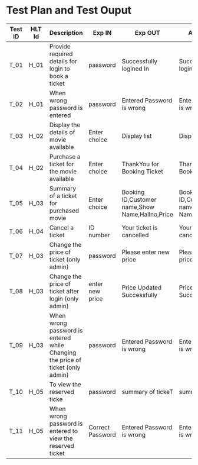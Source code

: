 # Test Plan and Test Ouput

|  Test ID |   HLT Id   |                                    Description                                |      Exp IN    |   Exp OUT   |    Actual OUT   | PASS/FAIL|
|----------|------------|-------------------------------------------------------------------------------|----------------|-------------|-----------------|----------|
|   T_01   |    H_01    | Provide required details for login to book a ticket                           |  password      |Successfully logined In | Successfully logined In	
|   T_02   |    H_01    | When wrong password is entered                                                |  password      |Entered Password is wrong | Entered Password is wrong	
|   T_03   |    H_02    | Display the details of movie available                                        | Enter choice   |Display list | Display list	
|   T_04   |    H_02    | Purchase a ticket for the movie available                                     | Enter choice   |ThankYou for Booking Ticket | ThankYou for Booking Ticket	
|   T_05   |    H_03    | Summary of a ticket for purchased movie                                       | Enter choice   |Booking ID,Customer name,Show Name,Hallno,Price | Booking ID,Customer name,Show Name,Hallno,Price
|   T_06   |    H_04    | Cancel a ticket                                                               |  ID number     |Your ticket is cancelled | Your ticket is cancelled
|   T_07   |    H_03    | Change the price of ticket (only admin)                                       |  password      |Please enter new price | Please enter new price
|   T_08   |    H_03    | Change the price of ticket after login (only admin)                           |enter new price |Price Updated Successfully | Price Updated Successfully
|   T_09   |    H_03    | When wrong password is entered while Changing the price of ticket (only admin)|  password      |Entered Password is wrong | Entered Password is wrong
|   T_10   |    H_05    | To view the reserved ticke                                                    |  password      |summary of tickeT | summary of ticket
|   T_11   |    H_05    | When wrong password is entered to view the reserved ticket                    |Correct Password|Entered Password is wrong | Entered Password is wrong
